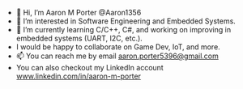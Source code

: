 - 👋 Hi, I’m Aaron M Porter @Aaron1356
- 👀 I’m interested in Software Engineering and Embedded Systems.
- 🌱 I’m currently learning C/C++, C#, and working on improving in embedded systems (UART, I2C, etc.).
- I would be happy to collaborate on Game Dev, IoT, and more. 
- 📫 You can reach me by email aaron.porter5396@gmail.com
- You can also checkout my LinkedIn account www.linkedin.com/in/aaron-m-porter

<!---
Aaron1356/Aaron1356 is a ✨ special ✨ repository because its `README.md` (this file) appears on your GitHub profile.
You can click the Preview link to take a look at your changes.
--->
